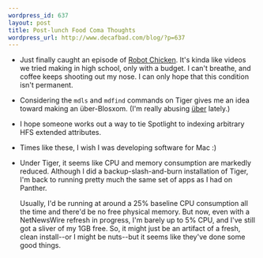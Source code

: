 ```yaml
--- 
wordpress_id: 637
layout: post
title: Post-lunch Food Coma Thoughts
wordpress_url: http://www.decafbad.com/blog/?p=637
---
```

* Just finally caught an episode of [Robot Chicken][rc].  It's kinda like videos we tried making in high school, only with a budget.  I can't breathe, and coffee keeps shooting out my nose.  I can only hope that this condition isn't permanent.

[rc]: http://www.adultswim.com/shows/robotchicken/

* Considering the `mdls` and `mdfind` commands on Tiger gives me an idea toward making an über-Blosxom.  (I'm really abusing [über][ub] lately.)

[ub]: http://en.wikipedia.org/wiki/Uber

* I hope someone works out a way to tie Spotlight to indexing arbitrary HFS extended attributes.

* Times like these, I wish I was developing software for Mac :)

* Under Tiger, it seems like CPU and memory consumption are markedly reduced.  Although I did a backup-slash-and-burn installation of Tiger, I'm back to running pretty much the same set of apps as I had on Panther.  

  Usually, I'd be running at around a 25% baseline CPU consumption all the time and there'd be no free physical memory.  But now, even with a NetNewsWire refresh in progress, I'm barely up to 5% CPU, and I've still got a sliver of my 1GB free.  So, it might just be an artifact of a fresh, clean install--or I might be nuts--but it seems like they've done some good things.

